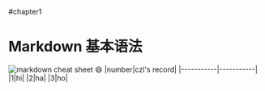 #chapter1
# Markdown 基本语法
![markdown cheat sheet](https://github.com/shiep18/EIS2020/blob/master/markdowncheatsheet.JPG)
:smile:
|number|czl's record|
|-----------|-----------|
|1|hi|
|2|ha|
|3|ho|
